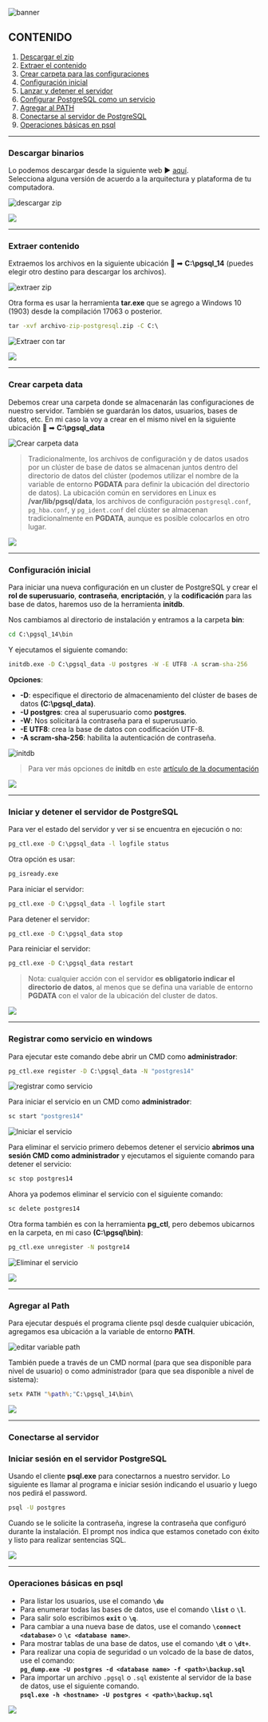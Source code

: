 [comment]: <> (Author: Marco Contreras Herrera)
[comment]: <> (Email: enidev911@gmail.com)

![banner](./assets/banner.png)

<a name="top"></a>

## CONTENIDO

1. [Descargar el zip](#descargar-zip)
1. [Extraer el contenido](#extraer-archivos)
1. [Crear carpeta para las configuraciones](#crear-carpeta-data)
1. [Configuración inicial](#configuracion-inicial)
1. [Lanzar y detener el servidor](#lanzar-detener-servidor)
1. [Configurar PostgreSQL como un servicio](#registar-como-servicio)
1. [Agregar al PATH](#agregar-al-path)
1. [Conectarse al servidor de PostgreSQL](#connect) 
1. [Operaciones básicas en psql](#operaciones-psql) 
 
---

<a name="descargar-zip"></a>
### Descargar binarios

Lo podemos descargar desde la siguiente web &#x25b6; [aquí](https://www.enterprisedb.com/download-postgresql-binaries).  
Selecciona alguna versión de acuerdo a la arquitectura y plataforma de tu computadora.

![descargar zip](./assets/download-page.png)

[![](https://img.shields.io/badge/regresar%20a%20contenido-%E2%86%A9-%232BAAEC?style=for-the-badge)](#top)

---

<a name="extraer-archivos"></a> 
### Extraer contenido

Extraemos los archivos en la siguiente ubicación &#x1f4c2; ➡ **C:\pgsql_14** (puedes elegir otro destino para descargar los archivos).


![extraer zip](./assets/extract_zip_01.png)


Otra forma es usar la herramienta **tar.exe** que se agrego a Windows 10 (1903) desde la compilación 17063 o posterior.  


```cmd
tar -xvf archivo-zip-postgresql.zip -C C:\
```
![Extraer con tar](https://raw.githubusercontent.com/EniDev911/assets/main/png/postgre/zip-install/tar-xvf.png)

[![](https://img.shields.io/badge/regresar%20a%20contenido-%E2%86%A9-%232BAAEC?style=for-the-badge)](#top)

---

<a name="crear-carpeta-data"></a> 
### Crear carpeta data

Debemos crear una carpeta donde se almacenarán las configuraciones de nuestro servidor. También se guardarán los datos, usuarios, bases de datos, etc. En mi caso la voy a crear en el mismo nivel en la siguiente ubicación &#x1f4c2; ➡ **C:\pgsql_data**

![Crear carpeta data](https://raw.githubusercontent.com/EniDev911/assets/main/png/postgre/zip-install/crear-carpeta-data.png)

> Tradicionalmente, los archivos de configuración y de datos usados por un clúster de base de datos se almacenan juntos dentro del directorio de datos del clúster (podemos utilizar el nombre de la variable de entorno  **PGDATA** para definir la ubicación del directorio de datos). La ubicación común en servidores en Linux es **/var/lib/pgsql/data**, los archivos de configuración `postgresql.conf`, `pg_hba.conf`, y `pg_ident.conf` del clúster se almacenan tradicionalmente en **PGDATA**, aunque es posible colocarlos en otro lugar.

[![](https://img.shields.io/badge/regresar%20a%20contenido-%E2%86%A9-%232BAAEC?style=for-the-badge)](#top)

---

<a name="configuracion-inicial"></a>
### Configuración inicial

Para iniciar una nueva configuración en un cluster de PostgreSQL y crear el **rol de superusuario**, **contraseña**, **encriptación**, y la **codificación** para las base de datos, haremos uso de la herramienta **initdb**.  

Nos cambiamos al directorio de instalación y entramos a la carpeta **bin**:  

```cmd
cd C:\pgsql_14\bin
``` 

Y ejecutamos el siguiente comando:

```cmd
initdb.exe -D C:\pgsql_data -U postgres -W -E UTF8 -A scram-sha-256
```

**Opciones**:

- **\-D**: especifique el directorio de almacenamiento del clúster de bases de datos **(C:\pgsql_data)**.
- **\-U postgres**: crea al superusuario como **postgres**.
- **\-W**: Nos solicitará la contraseña para el superusuario.
- **\-E UTF8**: crea la base de datos con codificación UTF-8.
- **\-A scram-sha-256**: habilita la autenticación de contraseña.  

![initdb](https://raw.githubusercontent.com/EniDev911/assets/main/png/postgre/zip-install/init_db.png)

> Para ver más opciones de **initdb** en este [artículo de la documentación](https://www.postgresql.org/docs/current/app-initdb.html) 

[![](https://img.shields.io/badge/regresar%20a%20contenido-%E2%86%A9-%232BAAEC?style=for-the-badge)](#top)

---

<a name="lanzar-detener-servidor"></a>
### Iniciar y detener el servidor de PostgreSQL

 
Para ver el estado del servidor y ver si se encuentra en ejecución o no:

```cmd
pg_ctl.exe -D C:\pgsql_data -l logfile status
```

Otra opción es usar:

```cmd
pg_isready.exe
```

Para iniciar el servidor:

```cmd
pg_ctl.exe -D C:\pgsql_data -l logfile start
```

Para detener el servidor:

```cmd
pg_ctl.exe -D C:\pgsql_data stop
```
Para reiniciar el servidor:

```cmd
pg_ctl.exe -D C:\pgsql_data restart
```
>Nota: cualquier acción con el servidor **es obligatorio indicar el directorio de datos**, al menos que se defina una variable de entorno **PGDATA** con el valor de la ubicación del cluster de datos.

[![](https://img.shields.io/badge/regresar%20a%20contenido-%E2%86%A9-%232BAAEC?style=for-the-badge)](#top)

---

<a name="registar-como-servicio"></a>
### Registrar como servicio en windows

Para ejecutar este comando debe abrir un CMD como **administrador**: 

```cmd
pg_ctl.exe register -D C:\pgsql_data -N "postgres14"
```

![registrar como servicio](./assets/register_as_service_01.png)

Para iniciar el servicio en un CMD como **administrador**:

```cmd
sc start "postgres14"
```

![Iniciar el servicio](./assets/start_service.png)


Para eliminar el servicio primero debemos detener el servicio **abrimos una sesión CMD como administrador** y ejecutamos el siguiente comando para detener el servicio: 

```cmd
sc stop postgres14
```

Ahora ya podemos eliminar el servicio con el siguiente comando: 

```cmd
sc delete postgres14
```

Otra forma también es con la herramienta **pg_ctl**, pero debemos ubicarnos en la carpeta, en mi caso **(C:\pgsql\bin)**:

```cmd
pg_ctl.exe unregister -N postgre14
```

![Eliminar el servicio](./assets/delete_service.png)


[![](https://img.shields.io/badge/regresar%20a%20contenido-%E2%86%A9-%232BAAEC?style=for-the-badge)](#top)

---

<a name="agregar-al-path"></a>
### Agregar al Path
    
Para ejecutar después el programa cliente psql desde cualquier ubicación, agregamos esa ubicación a la variable de entorno **PATH**.

![editar variable path](https://raw.githubusercontent.com/EniDev911/assets/main/png/postgre/zip-install/path_set.png)

También puede a través de un CMD normal (para que sea disponible para nivel de usuario) o como administrador (para que sea disponible a nivel de sistema): 

```cmd
setx PATH "%path%;"C:\pgsql_14\bin\
```


[![](https://img.shields.io/badge/regresar%20a%20contenido-%E2%86%A9-%232BAAEC?style=for-the-badge)](#top)

---

<a name="connect"></a>
### Conectarse al servidor


### Iniciar sesión en el servidor PostgreSQL

Usando el cliente **psql.exe** para conectarnos a nuestro servidor. Lo siguiente es llamar al programa e iniciar sesión indicando el usuario y luego nos pedirá el password.  
```cmd
psql -U postgres
```

Cuando se le solicite la contraseña, ingrese la contraseña que configuró durante la instalación. El prompt nos indica que estamos conetado con éxito y listo para realizar sentencias SQL.  


[![](https://img.shields.io/badge/regresar%20a%20contenido-%E2%86%A9-%232BAAEC?style=for-the-badge)](#top)

---

<a name="operaciones-psql"></a>
### Operaciones básicas en psql


- Para listar los usuarios, use el comando **`\du`**
- Para enumerar todas las bases de datos, use el comando **`\list`** o **`\l`**. 
- Para salir solo escribimos **`exit`** o **`\q`**.
- Para cambiar a una nueva base de datos, use el comando **`\connect <database>`** o **`\c <database name>`**. 
- Para mostrar tablas de una base de datos, use el comando **`\dt`** o **`\dt+`**.
- Para realizar una copia de seguridad o un volcado de la base de datos, use el comando:  
    **`pg_dump.exe -U postgres -d <database name> -f <path>\backup.sql`**
- Para importar un archivo `.pgsql` o `.sql` existente al servidor de la base de datos, use el siguiente comando.  
**`psql.exe -h <hostname> -U postgres < <path>\backup.sql`**

[![](https://img.shields.io/badge/regresar%20a%20contenido-%E2%86%A9-%232BAAEC?style=for-the-badge)](#top)

